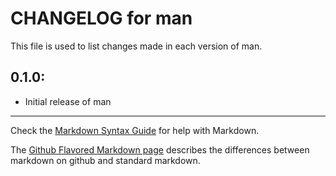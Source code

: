 # CHANGELOG for man

This file is used to list changes made in each version of man.

## 0.1.0:

* Initial release of man

- - -
Check the [Markdown Syntax Guide](http://daringfireball.net/projects/markdown/syntax) for help with Markdown.

The [Github Flavored Markdown page](http://github.github.com/github-flavored-markdown/) describes the differences between markdown on github and standard markdown.
